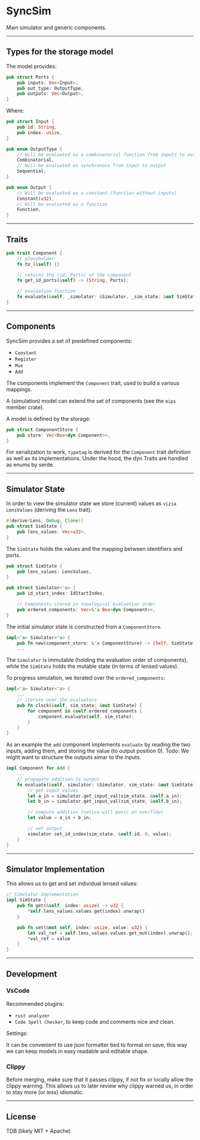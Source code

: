 # SyncSim

Main simulator and generic components.

---

## Types for the storage model

The model provides:

```rust
pub struct Ports {
    pub inputs: Vec<Input>,
    pub out_type: OutputType,
    pub outputs: Vec<Output>,
}
```

Where:

```rust
pub struct Input {
    pub id: String,
    pub index: usize,
}

pub enum OutputType {
    // Will be evaluated as a combinatorial function from inputs to outputs
    Combinatorial,
    // Will be evaluated as synchronous from input to output
    Sequential,
}

pub enum Output {
    // Will be evaluated as a constant (function without inputs)
    Constant(u32),
    // Will be evaluated as a function
    Function,
}
```

---

## Traits

```rust
pub trait Component {
    // placeholder
    fn to_(&self) {}

    // returns the (id, Ports) of the component
    fn get_id_ports(&self) -> (String, Ports);

    // evaluation function
    fn evaluate(&self, _simulator: &Simulator, _sim_state: &mut SimState) {}
}
```

---

## Components

SyncSim provides a set of predefined components:

- `Constant`
- `Register`
- `Mux`
- `Add`

The components implement the `Component` trait, used to build a various mappings.

A (simulation) model can extend the set of components (see the `mips` member crate).

A model is defined by the storage:

```rust
pub struct ComponentStore {
    pub store: Vec<Box<dyn Component>>,
}
```

For serialization to work, `typetag` is derived for the `Component` trait definition as well as its implementations. Under the hood, the dyn Traits are handled as enums by serde.

---

## Simulator State

In order to view the simulator state we store (current) values as `vizia` `LensValues` (deriving the `Lens` trait).

```rust
#[derive(Lens, Debug, Clone)]
pub struct SimState {
    pub lens_values: Vec<u32>,
}
```

The `SimState` holds the values and the mapping between identifiers and ports.

```rust
pub struct SimState {
    pub lens_values: LensValues,
}

pub struct Simulator<'a> {
    pub id_start_index: IdStartIndex,

    // Components stored in topological evaluation order
    pub ordered_components: Vec<&'a Box<dyn Component>>,
}
```

The initial simulator state is constructed from a `ComponentStore`.

```rust
impl<'a> Simulator<'a> {
    pub fn new(component_store: &'a ComponentStore) -> (Self, SimState) 
    ...

```

The `Simulator` is immutable (holding the evaluation order of components), while the `SimState` holds the mutable state (in terms of lensed values).

To progress simulation, we iterated over the `ordered_components`:

```rust
impl<'a> Simulator<'a> {
    ...
    // iterate over the evaluators
    pub fn clock(&self, sim_state: &mut SimState) {
        for component in &self.ordered_components {
            component.evaluate(self, sim_state);
        }
    }
}
```

As an example the `add` component implements `evaluate` by reading the two inputs, adding them, and storing the value (to output position 0). Todo: We might want to structure the outputs simar to the inputs.

```rust
impl Component for Add {
    ...
    // propagate addition to output
    fn evaluate(&self, simulator: &Simulator, sim_state: &mut SimState) {
        // get input values
        let a_in = simulator.get_input_val(sim_state, &self.a_in);
        let b_in = simulator.get_input_val(sim_state, &self.b_in);

        // compute addition (notice will panic on overflow)
        let value = a_in + b_in;

        // set output
        simulator.set_id_index(sim_state, &self.id, 0, value);
    }
}
```
---

## Simulator Implementation

This allows us to get and set individual lensed values:

```rust
// Simulator implementation
impl SimState {
    pub fn get(&self, index: usize) -> u32 {
        *self.lens_values.values.get(index).unwrap()
    }

    pub fn set(&mut self, index: usize, value: u32) {
        let val_ref = self.lens_values.values.get_mut(index).unwrap();
        *val_ref = value
    }
}
```

---

## Development

### VsCode

Recommended plugins:

- `rust analyzer`
- `Code Spell Checker`, to keep code and comments nice and clean.

Settings:

It can be convenient to use json formatter tied to format on save, this way we can keep models in easy readable and editable shape.

### Clippy

Before merging, make sure that it passes clippy, if not fix or locally allow the clippy warning. This allows us to later review why clippy warned us, in order to stay more (or less) idiomatic.

---

## License

TDB (likely MIT + Apache)





